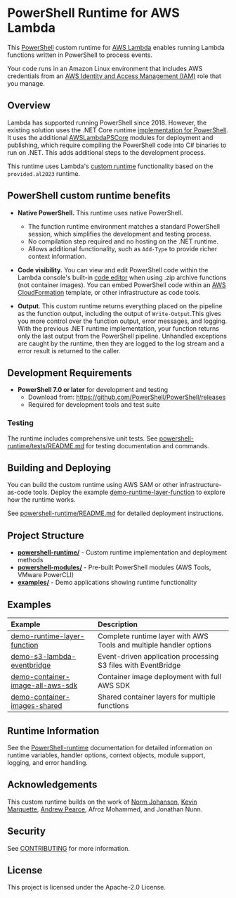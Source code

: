 # PowerShell Runtime for AWS Lambda

This [PowerShell](https://docs.microsoft.com/en-us/powershell/scripting/overview) custom runtime for [AWS Lambda](https://aws.amazon.com/lambda/) enables running Lambda functions written in PowerShell to process events.

Your code runs in an Amazon Linux environment that includes AWS credentials from an [AWS Identity and Access Management (IAM)](https://aws.amazon.com/iam/) role that you manage.

## Overview

Lambda has supported running PowerShell since 2018. However, the existing solution uses the .NET Core runtime [implementation for PowerShell](https://docs.aws.amazon.com/lambda/latest/dg/lambda-powershell.html). It uses the additional [AWSLambdaPSCore](https://www.powershellgallery.com/packages/AWSLambdaPSCore/3.0.1.0) modules for deployment and publishing, which require compiling the PowerShell code into C# binaries to run on .NET. This adds additional steps to the development process.

This runtime uses Lambda's [custom runtime](https://docs.aws.amazon.com/lambda/latest/dg/runtimes-custom.html) functionality based on the `provided.al2023` runtime.

## PowerShell custom runtime benefits

*   **Native PowerShell.** This runtime uses native PowerShell.
    *   The function runtime environment matches a standard PowerShell session, which simplifies the development and testing process.
    *   No compilation step required and no hosting on the .NET runtime.
    *   Allows additional functionality, such as `Add-Type` to provide richer context information.

*   **Code visibility.** You can view and edit PowerShell code within the Lambda console's built-in [code editor](https://docs.aws.amazon.com/lambda/latest/dg/foundation-console.html#code-editor) when using .zip archive functions (not container images). You can embed PowerShell code within an [AWS CloudFormation](https://aws.amazon.com/cloudformation/) template, or other infrastructure as code tools.
*   **Output**. This custom runtime returns everything placed on the pipeline as the function output, including the output of `Write-Output`.This gives you more control over the function output, error messages, and logging. With the previous .NET runtime implementation, your function returns only the last output from the PowerShell pipeline. Unhandled exceptions are caught by the runtime, then they are logged to the log stream and a error result is returned to the caller.

## Development Requirements

*   **PowerShell 7.0 or later** for development and testing
    *   Download from: <https://github.com/PowerShell/PowerShell/releases>
    *   Required for development tools and test suite

### Testing

The runtime includes comprehensive unit tests. See [powershell-runtime/tests/README.md](powershell-runtime/tests/README.md) for testing documentation and commands.

## Building and Deploying

You can build the custom runtime using AWS SAM or other infrastructure-as-code tools. Deploy the example [demo-runtime-layer-function](examples/demo-runtime-layer-function/) to explore how the runtime works.

See [powershell-runtime/README.md](powershell-runtime/README.md) for detailed deployment instructions.

## Project Structure

*   **[powershell-runtime/](powershell-runtime/)** - Custom runtime implementation and deployment methods
*   **[powershell-modules/](powershell-modules/)** - Pre-built PowerShell modules (AWS Tools, VMware PowerCLI)
*   **[examples/](examples/)** - Demo applications showing runtime functionality

## Examples

| Example   | Description  |
|:---|:---|
|[demo-runtime-layer-function](examples/demo-runtime-layer-function/)|Complete runtime layer with AWS Tools and multiple handler options |
|[demo-s3-lambda-eventbridge](examples/demo-s3-lambda-eventbridge/)|Event-driven application processing S3 files with EventBridge |
|[demo-container-image-all-aws-sdk](examples/demo-container-image-all-aws-sdk/)|Container image deployment with full AWS SDK |
|[demo-container-images-shared](examples/demo-container-image-all-aws-sdk/)|Shared container layers for multiple functions |

## Runtime Information

See the [PowerShell-runtime](powershell-runtime/) documentation for detailed information on runtime variables, handler options, context objects, module support, logging, and error handling.

## Acknowledgements

This custom runtime builds on the work of [Norm Johanson](https://twitter.com/socketnorm), [Kevin Marquette](https://twitter.com/KevinMarquette), [Andrew Pearce](https://twitter.com/austoonz), Afroz Mohammed, and Jonathan Nunn.

## Security

See [CONTRIBUTING](CONTRIBUTING.md#security-issue-notifications) for more information.

## License

This project is licensed under the Apache-2.0 License.
